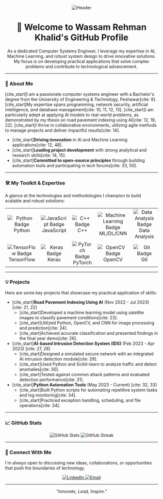 <div align="center">
  <img src="https://capsule-render.vercel.app/api?type=waving&color=gradient&height=100&section=header&text=Hello%20There!&fontSize=40" alt="Header" />
</div>

<h1 align="center">👋 Welcome to Wassam Rehman Khalid's GitHub Profile</h1>

<p align="center">
  As a dedicated Computer Systems Engineer, I leverage my expertise in AI, Machine Learning, and robust system design to drive innovative solutions. My focus is on developing practical applications that solve complex problems and contribute to technological advancement.
</p>

---

### 🚀 About Me

[cite_start]I am a passionate computer systems engineer with a Bachelor's degree from the University of Engineering & Technology, Peshawar[cite: 9]. [cite_start]My expertise spans programming, network security, artificial intelligence, and database management[cite: 10, 11, 12, 13]. [cite_start]I am particularly adept at applying AI models to real-world problems, as demonstrated by my thesis on road pavement indexing using AI[cite: 12, 19, 22]. [cite_start]I thrive in collaborative environments, utilizing agile methods to manage projects and deliver impactful results[cite: 14].

-   [cite_start]**Driving innovation** in AI and Machine Learning applications[cite: 12, 48].
-   [cite_start]**Leading project development** with strong analytical and research skills[cite: 14, 15].
-   [cite_start]**Committed to open-source principles** through building automation tools and participating in tech forums[cite: 33, 50].

---

### 🛠️ My Toolkit & Expertise

A glance at the technologies and methodologies I champion to build scalable and robust solutions:

<table>
  <tr>
    <td align="center">
      <img src="https://img.shields.io/badge/Python-3776AB?style=for-the-badge&logo=python&logoColor=white" alt="Python Badge" />
      <br />Python
    </td>
    <td align="center">
      <img src="https://img.shields.io/badge/JavaScript-F7DF1E?style=for-the-badge&logo=javascript&logoColor=black" alt="JavaScript Badge" />
      <br />JavaScript
    </td>
    <td align="center">
      <img src="https://img.shields.io/badge/C%2B%2B-00599C?style=for-the-badge&logo=c%2B%2B&logoColor=white" alt="C++ Badge" />
      <br />C++
    </td>
    <td align="center">
      <img src="https://img.shields.io/badge/Machine%20Learning-FF6F00?style=for-the-badge&logo=tensorflow&logoColor=white" alt="Machine Learning Badge" />
      <br />ML/DL/CNN
    </td>
    <td align="center">
      <img src="https://img.shields.io/badge/Data%20Analysis-4A90E2?style=for-the-badge&logo=pandas&logoColor=white" alt="Data Analysis Badge" />
      <br />Data Analysis
    </td>
  </tr>
  <tr>
    <td align="center">
      <img src="https://img.shields.io/badge/TensorFlow-FF6F00?style=for-the-badge&logo=tensorflow&logoColor=white" alt="TensorFlow Badge" />
      <br />TensorFlow
    </td>
    <td align="center">
      <img src="https://img.shields.io/badge/Keras-D00000?style=for-the-badge&logo=keras&logoColor=white" alt="Keras Badge" />
      <br />Keras
    </td>
    <td align="center">
      <img src="https://img.shields.io/badge/PyTorch-EE4C2C?style=for-for-the-badge&logo=pytorch&logoColor=white" alt="PyTorch Badge" />
      <br />PyTorch
    </td>
    <td align="center">
      <img src="https://img.shields.io/badge/OpenCV-5C3EE8?style=for-the-badge&logo=opencv&logoColor=white" alt="OpenCV Badge" />
      <br />OpenCV
    </td>
    <td align="center">
      <img src="https://img.shields.io/badge/Git-F05032?style=for-the-badge&logo=git&logoColor=white" alt="Git Badge" />
      <br />Git
    </td>
  </tr>
</table>

---

### 💡 Projects

Here are some key projects that showcase my practical application of skills:

* [cite_start]**Road Pavement Indexing Using AI** (Nov 2022 - Jul 2023) [cite: 21, 22]
    * [cite_start]Developed a machine learning model using satellite images to classify pavement conditions[cite: 23].
    * [cite_start]Utilized Python, OpenCV, and CNN for image processing and prediction[cite: 24].
    * [cite_start]Achieved accurate classification and presented findings in the final year demo[cite: 26].
* [cite_start]**AI-based Intrusion Detection System (IDS)** (Feb 2023 - Apr 2023) [cite: 27, 28]
    * [cite_start]Designed a simulated secure network with an integrated AI intrusion detection module[cite: 29].
    * [cite_start]Used Python and Scikit-learn to analyze traffic and detect anomalies[cite: 30].
    * [cite_start]Tested against common attack patterns and evaluated detection performance[cite: 31].
* [cite_start]**Python Automation Tools** (May 2023 - Current) [cite: 32, 33]
    * [cite_start]Built Python scripts for automating repetitive system tasks and log monitoring[cite: 34].
    * [cite_start]Practiced exception handling, scheduling, and file operations[cite: 34].

---

### 📈 GitHub Stats

<p align="center">
  <img src="https://github-readme-stats.vercel.app/api?username=wasamrehman&show_icons=true&theme=minimal" alt="GitHub Stats" />
  <img src="https://github-readme-streak-stats.herokuapp.com/?user=wasamrehman&theme=minimal" alt="GitHub Streak" />
</p>

---

### 🤝 Connect With Me

I'm always open to discussing new ideas, collaborations, or opportunities that push the boundaries of technology.

<p align="center">
  <a href="https://www.linkedin.com/in/wassam-rehman-khalid-b9a3b62b1/" target="_blank">
    <img src="https://img.shields.io/badge/LinkedIn-0A66C2?style=for-the-badge&logo=linkedin&logoColor=white" alt="LinkedIn" />
  </a>
  <a href="mailto:wassamrehman@gmail.com">
    <img src="https://img.shields.io/badge/Email-D14836?style=for-the-badge&logo=gmail&logoColor=white" alt="Email" />
  </a>
</p>

---

<p align="center">
  <i>"Innovate, Lead, Inspire."</i>
</p>
